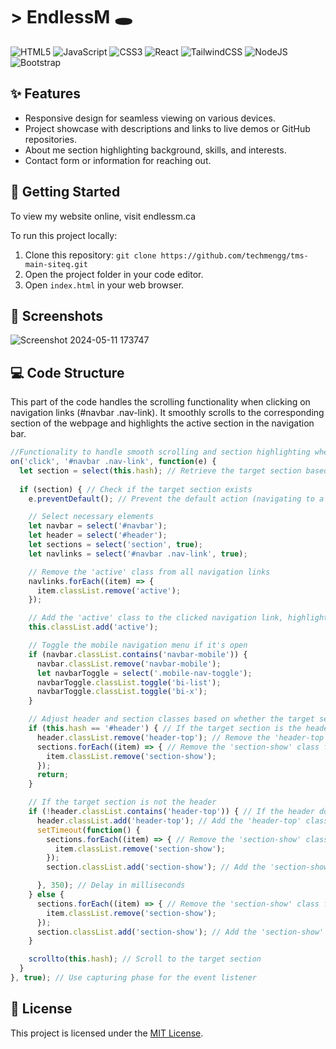 # > EndlessM 🕳️

![HTML5](https://img.shields.io/badge/html5-%23E34F26.svg?style=for-the-badge&logo=html5&logoColor=white)
![JavaScript](https://img.shields.io/badge/javascript-%23323330.svg?style=for-the-badge&logo=javascript&logoColor=%23F7DF1E)
![CSS3](https://img.shields.io/badge/css3-%231572B6.svg?style=for-the-badge&logo=css3&logoColor=white)
![React](https://img.shields.io/badge/react-%2320232a.svg?style=for-the-badge&logo=react&logoColor=%2361DAFB)
![TailwindCSS](https://img.shields.io/badge/tailwindcss-%2338B2AC.svg?style=for-the-badge&logo=tailwind-css&logoColor=white)
![NodeJS](https://img.shields.io/badge/node.js-6DA55F?style=for-the-badge&logo=node.js&logoColor=white)
![Bootstrap](https://img.shields.io/badge/bootstrap-%238511FA.svg?style=for-the-badge&logo=bootstrap&logoColor=white)

## ✨ Features

- Responsive design for seamless viewing on various devices.
- Project showcase with descriptions and links to live demos or GitHub repositories.
- About me section highlighting background, skills, and interests.
- Contact form or information for reaching out.

## 🚀 Getting Started

To view my website online, visit endlessm.ca

To run this project locally:

1. Clone this repository: `git clone https://github.com/techmengg/tms-main-siteq.git`
2. Open the project folder in your code editor.
3. Open `index.html` in your web browser.

## 📸 Screenshots

![Screenshot 2024-05-11 173747](https://github.com/techmengg/tms-main-siteq/assets/125338813/9dcda60b-93d4-43c7-a65a-515f1db32601)

## 💻 Code Structure

This part of the code handles the scrolling functionality when clicking on navigation links (#navbar .nav-link). It smoothly scrolls to the corresponding section of the webpage and highlights the active section in the navigation bar.
```javascript
//Functionality to handle smooth scrolling and section highlighting when clicking on navigation links
on('click', '#navbar .nav-link', function(e) { 
  let section = select(this.hash); // Retrieve the target section based on the clicked link's hash
  
  if (section) { // Check if the target section exists
    e.preventDefault(); // Prevent the default action (navigating to a new page)

    // Select necessary elements
    let navbar = select('#navbar');
    let header = select('#header');
    let sections = select('section', true);
    let navlinks = select('#navbar .nav-link', true);

    // Remove the 'active' class from all navigation links
    navlinks.forEach((item) => {
      item.classList.remove('active');
    });

    // Add the 'active' class to the clicked navigation link, highlighting it as active
    this.classList.add('active');

    // Toggle the mobile navigation menu if it's open
    if (navbar.classList.contains('navbar-mobile')) {
      navbar.classList.remove('navbar-mobile');
      let navbarToggle = select('.mobile-nav-toggle');
      navbarToggle.classList.toggle('bi-list');
      navbarToggle.classList.toggle('bi-x');
    }

    // Adjust header and section classes based on whether the target section is the header or not
    if (this.hash == '#header') { // If the target section is the header
      header.classList.remove('header-top'); // Remove the 'header-top' class from the header
      sections.forEach((item) => { // Remove the 'section-show' class from all sections
        item.classList.remove('section-show');
      });
      return; 
    }

    // If the target section is not the header
    if (!header.classList.contains('header-top')) { // If the header does not have the 'header-top' class
      header.classList.add('header-top'); // Add the 'header-top' class to the header
      setTimeout(function() { 
        sections.forEach((item) => { // Remove the 'section-show' class from all sections
          item.classList.remove('section-show');
        });
        section.classList.add('section-show'); // Add the 'section-show' class to the target section

      }, 350); // Delay in milliseconds
    } else { 
      sections.forEach((item) => { // Remove the 'section-show' class from all sections
        item.classList.remove('section-show');
      });
      section.classList.add('section-show'); // Add the 'section-show' class to the target section
    }

    scrollto(this.hash); // Scroll to the target section
  }
}, true); // Use capturing phase for the event listener
```

## 📝 License


This project is licensed under the [MIT License](LICENSE).
